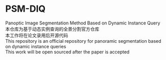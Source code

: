 # PSM-DIQ
Panoptic Image Segmentation Method Based on Dynamic Instance Query<br> 
本仓库为基于动态实例查询的全景分割官方仓库<br> 
本工作将在论文录用后开源代码<br> 
This repository is an official repository for panoramic segmentation based on dynamic instance queries<br> 
This work will be open sourced after the paper is accepted<br> 
